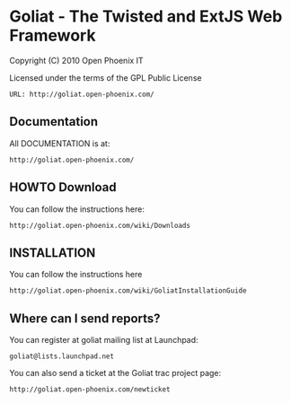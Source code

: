 Goliat - The Twisted and ExtJS Web Framework
============================================

Copyright (C) 2010  Open Phoenix IT

Licensed under the terms of the GPL Public License

    URL: http://goliat.open-phoenix.com/

Documentation
-------------

All DOCUMENTATION is at:

    http://goliat.open-phoenix.com/

HOWTO Download
--------------

You can follow the instructions here:

    http://goliat.open-phoenix.com/wiki/Downloads

INSTALLATION
------------

You can follow the instructions here

    http://goliat.open-phoenix.com/wiki/GoliatInstallationGuide

Where can I send reports?
-------------------------

You can register at goliat mailing list at Launchpad:

    goliat@lists.launchpad.net

You can also send a ticket at the Goliat trac project page:

    http://goliat.open-phoenix.com/newticket
